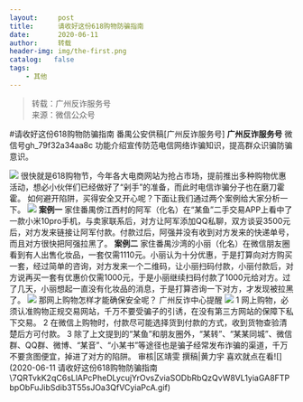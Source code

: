 ```yaml
---
layout:     post
title:      请收好这份618购物防骗指南
date:       2020-06-11
author:     转载
header-img: img/the-first.png
catalog:   false
tags:
    - 其他
---
```


<blockquote><p>转载：广州反诈服务号<br>
来源：微信公众号</p></blockquote>

#请收好这份618购物防骗指南
番禺公安供稿[广州反诈服务号]
**广州反诈服务号**
微信号gh_79f32a34aa8c
功能介绍宣传防范电信网络诈骗知识，提高群众识骗防骗意识。

![]({{site.baseurl}}/postimg/U80CvqU0rQqsicpVSgz8Fz2z2QLWVsficIK1KKXFicJbZVY8xElTDV4ZTqvpwdTNCEK2geEWMHbUnPje419zqAttw.gif)
很快就是618购物节，今年各大电商网站为抢占市场，提前推出多种购物优惠活动，想必小伙伴们已经做好了“剁手”的准备，而此时电信诈骗分子也在磨刀霍霍。
如何避开陷阱，买得安全又开心呢？下面让我们通过两个案例给大家分析一下。
![]({{site.baseurl}}/postimg/U80CvqU0rQqsicpVSgz8Fz2z2QLWVsficI34bBArAJdbn2rJmmu4ibmavpOULAvtdrBx3FaVxaKe4ukIXF3BuVEvA.gif)
**案例一**
家住番禺傍江西村的阿军（化名）在“某鱼”二手交易APP上看中了一款小米10pro手机，与卖家联系后，对方让阿军添加QQ私聊，双方谈妥3500元后，对方发来链接让阿军付款。付款过后，阿强并没有收到对方发来的快递单号，而且对方很快把阿强拉黑了。
**案例二**
家住番禺沙湾的小丽（化名）在微信朋友圈看到有人出售化妆品，一套仅需1110元。小丽认为十分优惠，于是打算向对方购买一套，经过简单的咨询，对方发来一个二维码，让小丽扫码付款，小丽付款后，对方说再买一套有优惠价仅需1000元，于是小丽继续扫码付款了1000元给对方。过了几天，小丽想起一直没有化妆品的消息，于是打算咨询一下对方，才发现被拉黑了。
![]({{site.baseurl}}/postimg/U80CvqU0rQqsicpVSgz8Fz2z2QLWVsficIQ1m1nq6pXgOqC5AJhljEurX9dpcnAhibKMZ8xRx3Opn5TuTmwGxs5Ng.jpeg)
那网上购物怎样才能确保安全呢？
广州反诈中心提醒
![]({{site.baseurl}}/postimg/U80CvqU0rQqsicpVSgz8Fz2z2QLWVsficIs1otpe59oaWmULXFX7wg7yagBK84zVibOM78p8CwiaDZOXwPdYj98E4w.png)
1
网上购物，必须认准购物正规交易网站，千万不要受骗子的引诱，在没有第三方网站的保障下私下交易。
2
在微信上购物时，付款尽可能选择货到付款的方式，收到货物查验清楚后方可付款。
3
除了上文提到的“某鱼”和朋友圈外，“某转”、“某某同城”、微信群、QQ群、微博、“某音”、“小某书”等途径也是骗子经常发布诈骗的渠道，千万不要贪图便宜，掉进了对方的陷阱。
审核|区靖雯
撰稿|黄力宇
喜欢就点在看![](2020-06-11
请收好这份618购物防骗指南\\7QRTvkK2qC6sLlAPcPheDLycujYrOvsZviaSODbRbQzQvW8VL1yiaGA8FTPbpObFuJibSdib3T55sJOa3QfVCyiaPcA.gif)
